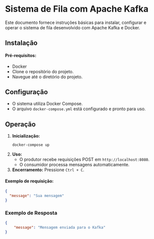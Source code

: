 # Sistema de Fila com Apache Kafka

Este documento fornece instruções básicas para instalar, configurar e operar o sistema de fila desenvolvido com Apache Kafka e Docker.

## Instalação

#### Pré-requisitos:

- Docker
- Clone o repositório do projeto.
-  Navegue até o diretório do projeto.

## Configuração

- O sistema utiliza Docker Compose.
- O arquivo `docker-compose.yml` está configurado e pronto para uso.

## Operação

1. **Inicialização:**
   ```bash
   docker-compose up
   ```
2. **Uso:**
   - O produtor recebe requisições POST em `http://localhost:8080`.
   - O consumidor processa mensagens automaticamente.
3. **Encerramento:**
   Pressione `Ctrl + C`.

#### Exemplo de requisição:
  
```json
{
  "message": "Sua mensagem" 
}
```
### Exemplo de Resposta

```json
{
    "message": "Mensagem enviada para o Kafka"
}
```
